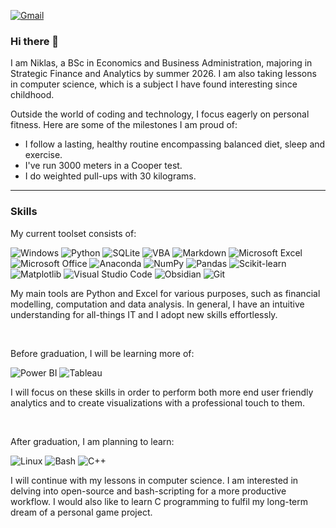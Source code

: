 [![Gmail](https://img.shields.io/badge/niklas.pulliainen@gmail.com-D14836?logo=gmail&logoColor=white)](mailto:niklas.pulliainen@gmail.com)
### Hi there 👋

I am Niklas, a BSc in Economics and Business Administration, majoring in Strategic Finance and Analytics by summer 2026. I am also taking lessons in computer science, which is a subject I have found interesting since childhood.

Outside the world of coding and technology, I focus eagerly on personal fitness. Here are some of the milestones I am proud of:
- I follow a lasting, healthy routine encompassing balanced diet, sleep and exercise.
- I've run 3000 meters in a Cooper test.
- I do weighted pull-ups with 30 kilograms.

---
### Skills

My current toolset consists of:

![Windows](https://custom-icon-badges.demolab.com/badge/Windows-0078D6?logo=windows11&logoColor=white)
![Python](https://img.shields.io/badge/Python-3776AB?logo=python&logoColor=fff)
![SQLite](https://img.shields.io/badge/SQLite-%2307405e.svg?logo=sqlite&logoColor=white)
![VBA](https://img.shields.io/badge/VBA-%23007A1F.svg?logo=visual-studio&logoColor=white)
![Markdown](https://img.shields.io/badge/Markdown-%23000000.svg?logo=markdown&logoColor=white)
![Microsoft Excel](https://img.shields.io/badge/Microsoft-Excel-green?style=flat&logo=microsoft-excel)
![Microsoft Office](https://img.shields.io/badge/Microsoft-Office-red?style=flat&logo=microsoft-office)
![Anaconda](https://img.shields.io/badge/Anaconda-44A833?logo=anaconda&logoColor=fff)
![NumPy](https://img.shields.io/badge/NumPy-4DABCF?logo=numpy&logoColor=fff)
![Pandas](https://img.shields.io/badge/Pandas-150458?logo=pandas&logoColor=fff)
![Scikit-learn](https://img.shields.io/badge/-scikit--learn-%23F7931E?logo=scikit-learn&logoColor=white)
![Matplotlib](https://custom-icon-badges.demolab.com/badge/Matplotlib-71D291?logo=matplotlib&logoColor=fff)
![Visual Studio Code](https://custom-icon-badges.demolab.com/badge/Visual%20Studio%20Code-0078d7.svg?logo=vsc&logoColor=white)
![Obsidian](https://img.shields.io/badge/Obsidian-%23483699.svg?&logo=obsidian&logoColor=white)
![Git](https://img.shields.io/badge/Git-F05032?logo=git&logoColor=fff)

My main tools are Python and Excel for various purposes, such as financial modelling, computation and data analysis. In general, I have an intuitive understanding for all-things IT and I adopt new skills effortlessly.

<br>

Before graduation, I will be learning more of:

![Power BI](https://custom-icon-badges.demolab.com/badge/Power%20BI-F1C912?logo=power-bi&logoColor=fff)
![Tableau](https://custom-icon-badges.demolab.com/badge/Tableau-0176D3?logo=tableau&logoColor=fff)

I will focus on these skills in order to perform both more end user friendly analytics and to create visualizations with a professional touch to them.

<br>

After graduation, I am planning to learn:

![Linux](https://img.shields.io/badge/Linux-FCC624?logo=linux&logoColor=black)
![Bash](https://img.shields.io/badge/Bash-4EAA25?logo=gnubash&logoColor=fff)
![C++](https://img.shields.io/badge/C++-%2300599C.svg?logo=c%2B%2B&logoColor=white)

I will continue with my lessons in computer science. I am interested in delving into open-source and bash-scripting for a more productive workflow. I would also like to learn C programming to fulfil my long-term dream of a personal game project.
